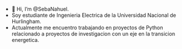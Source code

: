 - 👋 Hi, I’m @SebaNahuel.
- Soy estudiante de Ingenieria Electrica de la Universidad Nacional de Hurlingham.
- Actualmente me encuentro trabajando en proyectos de Python relacionado a proyectos de investigacion con un eje en la transicion energetica.

<!---
SebaNahuel/SebaNahuel is a ✨ special ✨ repository because its `README.md` (this file) appears on your GitHub profile.
You can click the Preview link to take a look at your changes.
--->
